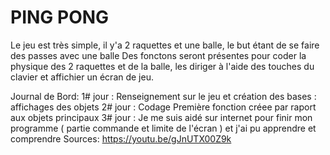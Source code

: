 # PING PONG 
Le jeu est très simple, il y'a 2 raquettes et une balle, le but étant de se faire des passes avec une balle 
Des fonctons seront présentes pour coder la physique des 2 raquettes et de la balle, les diriger à l'aide des touches du clavier et affichier un écran de jeu.

Journal de Bord: 
1# jour : Renseignement sur le jeu et création des bases : affichages des objets 
2# jour : Codage Première fonction créee par raport aux objets principaux 
3# jour : Je me suis aidé sur internet pour finir mon programme ( partie commande et limite de l'écran ) et j'ai pu apprendre et comprendre 
Sources: https://youtu.be/gJnUTX00Z9k



